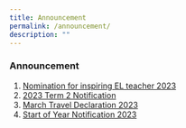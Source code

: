 ```yaml
---
title: Announcement
permalink: /announcement/
description: ""
---
```

### Announcement

1. [Nomination for inspiring EL teacher 2023](https://www.facebook.com/permalink.php?story_fbid=pfbid02SAGzSTNXUzGpYq2hNfmikXBmaB7vdZny3WiwFzjqCSyguhLCK5GuWY6sHtx3Y75nl&id=100063595747479)
2. [2023 Term 2 Notification](/files/2023/T2/2023%20Term%202%20School%20Notification.pdf)
3. [March Travel Declaration 2023](/files/2023/T1/March%20Travel%20Declaration%202023.pdf)
4. [Start of Year Notification 2023](/files/2023/T1/2023%20Start%20of%20Year%20Notification_FINAL%20v2.pdf)